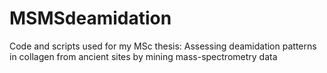 # MSMSdeamidation
Code and scripts used for my MSc thesis: Assessing deamidation patterns in collagen from ancient sites by mining mass-spectrometry data
